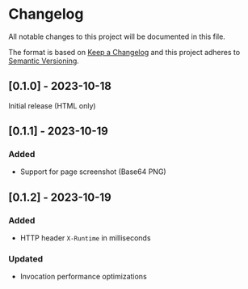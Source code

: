 # Changelog

All notable changes to this project will be documented in this file.

The format is based on [Keep a Changelog](https://keepachangelog.com/en/1.0.0) and this project adheres to [Semantic Versioning](https://semver.org/spec/v2.0.0.html).

## [0.1.0] - 2023-10-18

Initial release (HTML only)

## [0.1.1] - 2023-10-19

### Added

- Support for page screenshot (Base64 PNG)

## [0.1.2] - 2023-10-19

### Added

- HTTP header `X-Runtime` in milliseconds

### Updated

- Invocation performance optimizations
